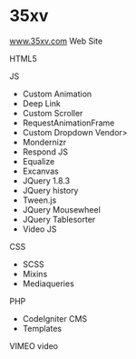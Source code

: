 35xv
====

www.35xv.com Web Site

HTML5

JS
- Custom Animation
- Deep Link
- Custom Scroller
- RequestAnimationFrame
- Custom Dropdown
Vendor>
- Mondernizr
- Respond JS
- Equalize
- Excanvas
- JQuery 1.8.3
- JQuery history
- Tween.js
- JQuery Mousewheel
- JQuery Tablesorter
- Video JS

CSS
- SCSS
- Mixins
- Mediaqueries

PHP
- CodeIgniter CMS
- Templates

VIMEO video
